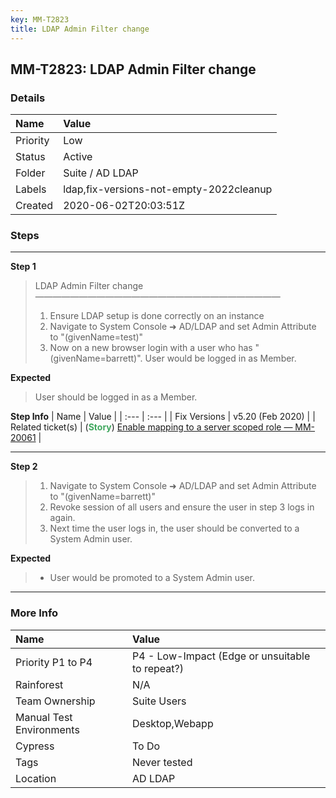 ```yaml
---
key: MM-T2823
title: LDAP Admin Filter change
---
```


## MM-T2823: LDAP Admin Filter change

### Details

| Name     | Value                                   |
| :------- | :-------------------------------------- |
| Priority | Low                                     |
| Status   | Active                                  |
| Folder   | Suite / AD LDAP                         |
| Labels   | ldap,fix-versions-not-empty-2022cleanup |
| Created  | 2020-06-02T20:03:51Z                    |

### Steps

<hr/>

**Step 1**

> <article>LDAP Admin Filter change<br>————————————————————————————<ol><li>Ensure LDAP setup is done correctly on an instance</li><li>Navigate to System Console ➜ AD/LDAP and set Admin Attribute to "(givenName=test)"</li><li>Now on a new browser login with a user who has "(givenName=barrett)". User would be logged in as Member.</li></ol></article>

**Expected**

> <article>User should be logged in as a Member.</article>

**Step Info**
| Name | Value |
| :--- | :--- |
| Fix Versions | v5.20 (Feb 2020) |
| Related ticket(s) | (<strong><span style="color: rgb(65, 168, 95);">Story</span></strong>) <a href="https://mattermost.atlassian.net/browse/MM-20061">Enable mapping to a server scoped role — MM-20061</a> |

<hr/>

**Step 2**

> <article><ol><li>Navigate to System Console ➜ AD/LDAP and set Admin Attribute to "(givenName=barrett)"</li><li>Revoke session of all users and ensure the user in step 3 logs in again.</li><li>Next time the user logs in, the user should be converted to a System Admin user.</li></ol></article>

**Expected**

> <article><ul><li>User would be promoted to a System Admin user.</li></ul></article>

<hr/>

### More Info

| Name                     | Value                                           |
| :----------------------- | :---------------------------------------------- |
| Priority P1 to P4        | P4 - Low-Impact (Edge or unsuitable to repeat?) |
| Rainforest               | N/A                                             |
| Team Ownership           | Suite Users                                     |
| Manual Test Environments | Desktop,Webapp                                  |
| Cypress                  | To Do                                           |
| Tags                     | Never tested                                    |
| Location                 | AD LDAP                                         |
